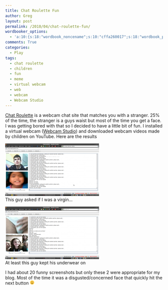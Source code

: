 ```yaml
---
title: Chat Roulette Fun
author: Greg
layout: post
permalink: /2010/04/chat-roulette-fun/
wordbooker_options:
  - 'a:10:{s:18:"wordbook_noncename";s:10:"cffa260017";s:18:"wordbook_page_post";s:4:"-100";s:18:"wordbook_orandpage";s:1:"2";s:23:"wordbook_default_author";s:1:"2";s:23:"wordbook_extract_length";s:3:"256";s:19:"wordbook_actionlink";s:3:"300";s:26:"wordbooker_publish_default";s:2:"on";s:18:"wordbook_attribute";s:31:"Posted a new post on their blog";s:29:"wordbooker_status_update_text";s:35:": New blog post :  %title% - %link%";s:20:"wordbook_comment_get";s:2:"on";}'
comments: True
categories:
  - Play
tags:
  - chat roulette
  - children
  - fun
  - meme
  - virtual webcam
  - web
  - webcam
  - Webcam Studio
---
```

[Chat Roulette][1] is a webcam chat site that matches you with a stranger. 25% of the time, the stranger is a guys waist but most of the time you get a face. I was getting bored with that so I decided to have a little bit of fun. I installed a virtual webcam ([Webcam Studio][2]) and downloaded webcam videos made by children on YouTube. Here are the results

[<img class="alignnone size-medium wp-image-366" title="chatroulettechild1" src="/wp-content/uploads/2010/04/child3-300x168.png" alt="" width="300" height="168" />][3]  
This guy asked if I was a virgin&#8230;

[<img class="alignnone size-medium wp-image-367" title="chatroulettechild2" src="/wp-content/uploads/2010/04/child5-300x168.png" alt="" width="300" height="168" />][4]  
At least this guy kept his underwear on

I had about 20 funny screenshots but only these 2 were appropriate for my blog. Most of the time it was a disgusted/concerned face that quickly hit the next button <img src="/wp-content/smilies/simple-smile.png" alt=":)" class="wp-smiley" style="height: 1em; max-height: 1em;" />

 [1]: http://chatroulette.com/
 [2]: http://sourceforge.net/projects/webcamstudio/
 [3]: /wp-content/uploads/2010/04/child3.png
 [4]: /wp-content/uploads/2010/04/child5.png